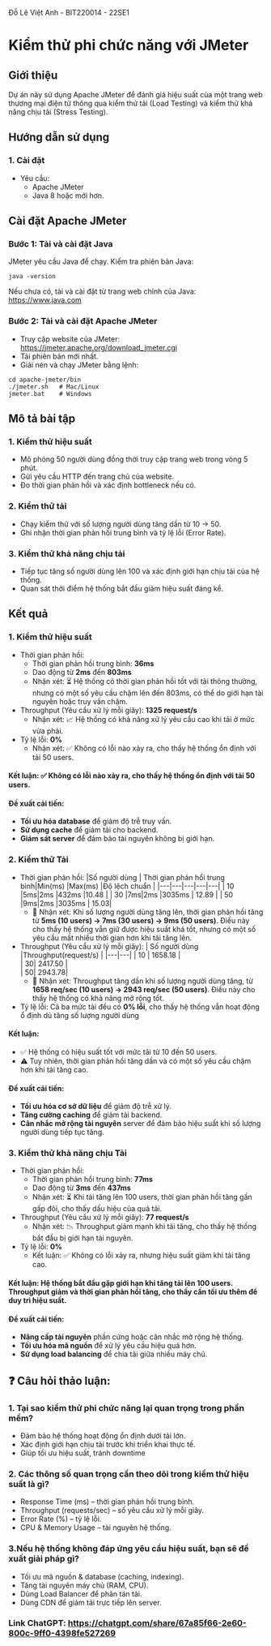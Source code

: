 Đỗ Lê Việt Anh - BIT220014 - 22SE1

# Kiểm thử phi chức năng với JMeter
## Giới thiệu
Dự án này sử dụng Apache JMeter để đánh giá hiệu suất của một trang web thương mại điện tử thông qua kiểm thử tải (Load Testing) và kiểm thử khả năng chịu tải (Stress Testing).

## Hướng dẫn sử dụng
### 1. Cài đặt
- Yêu cầu: 
    - Apache JMeter
    - Java 8 hoặc mới hơn.
## Cài đặt Apache JMeter
### Bước 1: Tải và cài đặt Java
JMeter yêu cầu Java để chạy. Kiểm tra phiên bản Java:
```
java -version
```
Nếu chưa có, tài và cài đặt từ trang web chính của Java: https://www.java.com

### Bước 2: Tải và cài đặt Apache JMeter
- Truy cập website của JMeter: https://jmeter.apache.org/download_jmeter.cgi
- Tải phiên bản mới nhất.
- Giải nén và chạy JMeter bằng lệnh:
```
cd apache-jmeter/bin
./jmeter.sh   # Mac/Linux
jmeter.bat    # Windows
```

## Mô tả bài tập
### 1. Kiểm thử hiệu suất
- Mô phỏng 50 người dùng đồng thời truy cập trang web trong vòng 5 phút.
- Gửi yêu cầu HTTP đến trang chủ của website.
- Đo thời gian phản hồi và xác định bottleneck nếu có.
### 2. Kiểm thử tải
- Chạy kiểm thử với số lượng người dùng tăng dần từ 10 → 50.
- Ghi nhận thời gian phản hồi trung bình và tỷ lệ lỗi (Error Rate).
### 3. Kiểm thử khả năng chịu tải
- Tiếp tục tăng số người dùng lên 100 và xác định giới hạn chịu tải của hệ thống.
- Quan sát thời điểm hệ thống bắt đầu giảm hiệu suất đáng kể.

## Kết quả 
### 1. Kiểm thử hiệu suất
- Thời gian phản hồi:
    - Thời gian phản hồi trung bình: **36ms**
    - Dao động từ **2ms** đến **803ms**
    - Nhận xét: ⏳ Hệ thống có thời gian phản hồi tốt với tải thông thường, nhưng có một số yêu cầu chậm lên đến 803ms, có thể do giới hạn tài nguyên hoặc truy vấn chậm.
- Throughput (Yêu cầu xử lý mỗi giây): **1325 request/s**
    - Nhận xét: 📈 Hệ thống có khả năng xử lý yêu cầu cao khi tải ở mức vừa phải.
- Tỷ lệ lỗi: **0%**
    - Nhận xét: ✅ Không có lỗi nào xảy ra, cho thấy hệ thống ổn định với tải 50 users.
#### Kết luận: ✅ Không có lỗi nào xảy ra, cho thấy hệ thống ổn định với tải 50 users.
#### Đề xuất cải tiến:
- **Tối ưu hóa database** để giảm độ trễ truy vấn.
- **Sử dụng cache** để giảm tải cho backend.
- **Giám sát server** để đảm bảo tài nguyên không bị giới hạn.
### 2. Kiểm thử Tải
- Thời gian phản hồi:
    |Số người dùng   |   Thời gian phản hổi trung bình|Min(ms)   |Max(ms)   |Độ lệch chuẩn   |
    |---|---|---|---|---|
    | 10 |5ms|2ms   |432ms   |10.48   |
    | 30 |7ms|2ms   |3035ms   | 12.89  |
    | 50 |9ms|2ms   |3035ms   |   15.03|
    - 📌 Nhận xét: Khi số lượng người dùng tăng lên, thời gian phản hồi tăng từ **5ms (10 users) → 7ms (30 users) → 9ms (50 users)**. Điều này cho thấy hệ thống vẫn giữ được hiệu suất khá tốt, nhưng có một số yêu cầu mất nhiều thời gian hơn khi tải tăng lên.
- Throughput (Yêu cầu xử lý mỗi giây): 
    | Số người dùng  |Throughput(request/s)   | 
    |---|---|
    | 10  | 1658.18  |   
    |   30| 2417.50  |   
    |   50|   2943.78|   
    - 📌 Nhận xét: Throughput tăng dần khi số lượng người dùng tăng, từ **1658 req/sec (10 users) → 2943 req/sec (50 users)**. Điều này cho thấy hệ thống có khả năng mở rộng tốt.
- Tỷ lệ lỗi: Cả ba mức tải đều có **0% lỗi**, cho thấy hệ thống vẫn hoạt động ổ định dủ tăng số lượng người dùng
#### Kết luận:
- ✅ Hệ thống có hiệu suất tốt với mức tải từ 10 đến 50 users.
- ⚠️ Tuy nhiên, thời gian phản hồi tăng dần và có một số yêu cầu chậm hơn khi tải tăng cao.
#### Đề xuất cải tiến:
- **Tối ưu hóa cơ sở dữ liệu** để giảm độ trễ xử lý.
- **Tăng cường caching** để giảm tải backend.
- **Cân nhắc mở rộng tài nguyên** server để đảm bảo hiệu suất khi số lượng người dùng tiếp tục tăng.
### 3. Kiểm thử khả năng chịu Tải
- Thời gian phản hồi:
    - Thời gian phản hồi trung bình: **77ms**
    - Dao động từ **3ms** đến **437ms**
    - Nhận xét: ⏳ Khi tải tăng lên 100 users, thời gian phản hồi tăng gần gấp đôi, cho thấy dấu hiệu của quá tải.
- Throughput (Yêu cầu xử lý mỗi giây): **77 request/s**
    - Nhận xét: 📉 Throughput giảm mạnh khi tải tăng, cho thấy hệ thống bắt đầu bị giới hạn tài nguyên.
- Tỷ lệ lỗi: **0%**
    - Kết luận: ✅ Không có lỗi xảy ra, nhưng hiệu suất giảm khi tải tăng cao.
#### Kết luận: Hệ thống bắt đầu gặp giới hạn khi tăng tải lên 100 users. Throughput giảm và thời gian phản hồi tăng, cho thấy cần tối ưu thêm để duy trì hiệu suất.
#### Đề xuất cải tiến:
- **Nâng cấp tài nguyên** phần cứng hoặc cân nhắc mở rộng hệ thống.
- **Tối ưu hóa mã nguồn** để xử lý yêu cầu hiệu quả hơn.
- **Sử dụng load balancing** để chia tải giữa nhiều máy chủ.

## ❓ Câu hỏi thảo luận:
### 1. Tại sao kiểm thử phi chức năng lại quan trọng trong phần mềm?
- Đảm bảo hệ thống hoạt động ổn định dưới tải lớn.
- Xác định giới hạn chịu tải trước khi triển khai thực tế.
- Giúp tối ưu hiệu suất, tránh downtime
### 2. Các thông số quan trọng cần theo dõi trong kiểm thử hiệu suất là gì?
- Response Time (ms) – thời gian phản hồi trung bình.
- Throughput (requests/sec) – số yêu cầu xử lý mỗi giây.
- Error Rate (%) – tỷ lệ lỗi.
- CPU & Memory Usage – tài nguyên hệ thống.
### 3.Nếu hệ thống không đáp ứng yêu cầu hiệu suất, bạn sẽ đề xuất giải pháp gì?
- Tối ưu mã nguồn & database (caching, indexing).
- Tăng tài nguyên máy chủ (RAM, CPU).
- Dùng Load Balancer để phân tán tải.
- Dùng CDN để giảm tải trực tiếp lên server.

### Link ChatGPT: https://chatgpt.com/share/67a85f66-2e60-800c-9ff0-4398fe527269
